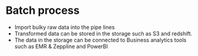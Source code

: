 # Batch process

- Import bulky raw data into the pipe lines
- Transformed data can be stored in the storage such as S3 and redshift.
- The data in the storage can be connected to Business analytics tools such as EMR & Zeppline and PowerBI

